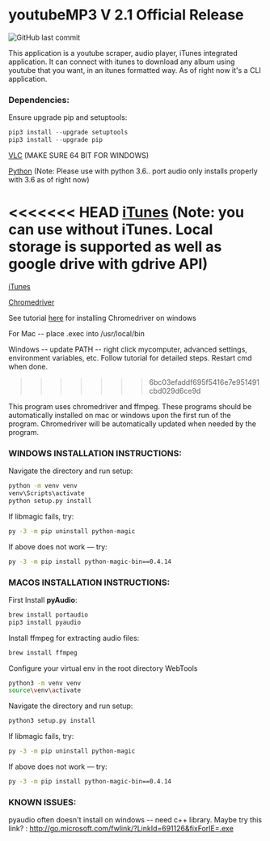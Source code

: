 # youtubeMP3 V 2.1 Official Release

![GitHub last commit](https://img.shields.io/github/last-commit/cboin1996/WebTools)


This application is a youtube scraper, audio player, iTunes integrated application. It can connect with itunes to download any album using youtube that you want, in an itunes formatted way. As of right now it's a CLI application.

### Dependencies:

Ensure upgrade pip and setuptools: 

```python
pip3 install --upgrade setuptools
pip3 install --upgrade pip
```


[VLC](https://www.videolan.org/vlc/index.html) (MAKE SURE 64 BIT FOR WINDOWS)

[Python](https://www.python.org/) (Note: Please use with python 3.6.. port audio only installs properly with 3.6 as of right now)

<<<<<<< HEAD
[iTunes](https://www.apple.com/ca/itunes/) (Note: you can use without iTunes. Local storage is supported as well as google drive with gdrive API)
=======
[iTunes](https://www.apple.com/ca/itunes/)

[Chromedriver](https://chromedriver.storage.googleapis.com/index.html?path=2.45/) 

See tutorial [here](https://www.youtube.com/watch?v=dz59GsdvUF8) for installing Chromedriver on windows

For Mac --  place .exec into /usr/local/bin

Windows -- update PATH -- right click mycomputer, advanced settings, environment   	variables, etc.  Follow tutorial for detailed steps.  Restart cmd when done.
>>>>>>> 6bc03efaddf695f5416e7e951491cbd029d6ce9d

This program uses chromedriver and ffmpeg.  These programs should be automatically installed on mac or windows upon the first run of the program.  Chromedriver will be automatically updated when needed by the program.

### WINDOWS INSTALLATION INSTRUCTIONS:
Navigate the directory and run setup:  

```bash
python -m venv venv
venv\Scripts\activate
python setup.py install
```

If libmagic fails, try:            
```bash
py -3 -m pip uninstall python-magic
```

If above does not work — try:      
```bash
py -3 -m pip install python-magic-bin==0.4.14
```

### MACOS INSTALLATION INSTRUCTIONS:

First Install **pyAudio**:
```bash       
brew install portaudio
pip3 install pyaudio
```

Install ffmpeg for extracting audio files: 
```bash
brew install ffmpeg
```

Configure your virtual env in the root directory WebTools
```bash
python3 -m venv venv
source\venv\activate
```

Navigate the directory and run setup:         
```bash
python3 setup.py install
```

If libmagic fails, try:            
```bash
py -3 -m pip uninstall python-magic
```

If above does not work — try:      
```bash
py -3 -m pip install python-magic-bin==0.4.14
```

### KNOWN ISSUES:

pyaudio often doesn't install on windows -- need c++ library.
Maybe try this link? : http://go.microsoft.com/fwlink/?LinkId=691126&fixForIE=.exe






